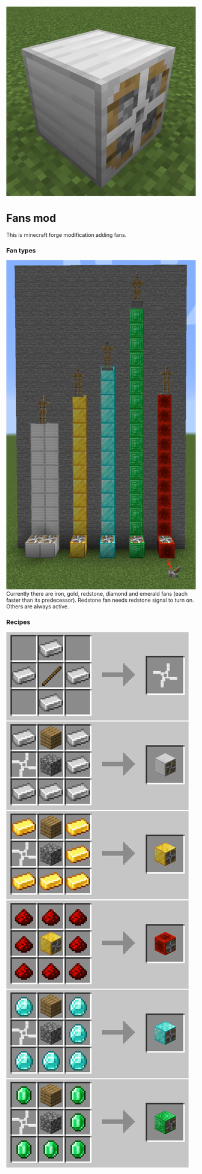 ![Logo image](./screenshots/logo.png)
# Fans mod
This is minecraft forge modification adding fans.
### Fan types
![Image of all fans](./screenshots/up.png)
Currently there are iron, gold, redstone, diamond and emerald fans (each faster than its predecessor).
Redstone fan needs redstone signal to turn on. Others are always active.
### Recipes
![Propeller](./screenshots/crafting_propeller.png)
![Iron fan](./screenshots/crafting_iron.png)
![Gold fan](./screenshots/crafting_gold.png)
![Redstone fan](./screenshots/crafting_redstone.png)
![Diamond fan](./screenshots/crafting_diamond.png)
![Emerald fan](./screenshots/crafting_emerald.png)